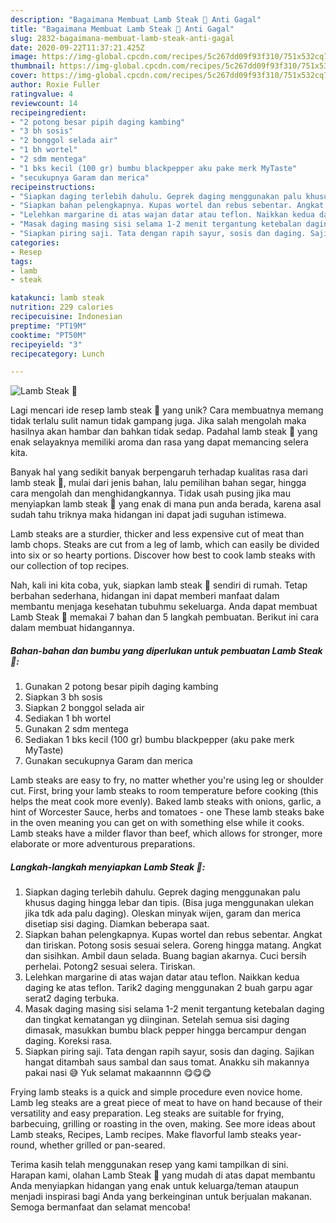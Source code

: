 ```yaml
---
description: "Bagaimana Membuat Lamb Steak 🐐 Anti Gagal"
title: "Bagaimana Membuat Lamb Steak 🐐 Anti Gagal"
slug: 2832-bagaimana-membuat-lamb-steak-anti-gagal
date: 2020-09-22T11:37:21.425Z
image: https://img-global.cpcdn.com/recipes/5c267dd09f93f310/751x532cq70/lamb-steak-🐐-foto-resep-utama.jpg
thumbnail: https://img-global.cpcdn.com/recipes/5c267dd09f93f310/751x532cq70/lamb-steak-🐐-foto-resep-utama.jpg
cover: https://img-global.cpcdn.com/recipes/5c267dd09f93f310/751x532cq70/lamb-steak-🐐-foto-resep-utama.jpg
author: Roxie Fuller
ratingvalue: 4
reviewcount: 14
recipeingredient:
- "2 potong besar pipih daging kambing"
- "3 bh sosis"
- "2 bonggol selada air"
- "1 bh wortel"
- "2 sdm mentega"
- "1 bks kecil (100 gr) bumbu blackpepper aku pake merk MyTaste"
- "secukupnya Garam dan merica"
recipeinstructions:
- "Siapkan daging terlebih dahulu. Geprek daging menggunakan palu khusus daging hingga lebar dan tipis. (Bisa juga menggunakan ulekan jika tdk ada palu daging). Oleskan minyak wijen, garam dan merica disetiap sisi daging. Diamkan beberapa saat."
- "Siapkan bahan pelengkapnya. Kupas wortel dan rebus sebentar. Angkat dan tiriskan. Potong sosis sesuai selera. Goreng hingga matang. Angkat dan sisihkan. Ambil daun selada. Buang bagian akarnya. Cuci bersih perhelai. Potong2 sesuai selera. Tiriskan."
- "Lelehkan margarine di atas wajan datar atau teflon. Naikkan kedua daging ke atas teflon. Tarik2 daging menggunakan 2 buah garpu agar serat2 daging terbuka."
- "Masak daging masing sisi selama 1-2 menit tergantung ketebalan daging dan tingkat kematangan yg diinginan. Setelah semua sisi daging dimasak, masukkan bumbu black pepper hingga bercampur dengan daging. Koreksi rasa."
- "Siapkan piring saji. Tata dengan rapih sayur, sosis dan daging. Sajikan hangat ditambah saus sambal dan saus tomat. Anakku sih makannya pakai nasi 😅 Yuk selamat makaannnn 😋😋😋"
categories:
- Resep
tags:
- lamb
- steak

katakunci: lamb steak 
nutrition: 229 calories
recipecuisine: Indonesian
preptime: "PT19M"
cooktime: "PT50M"
recipeyield: "3"
recipecategory: Lunch

---
```



![Lamb Steak 🐐](https://img-global.cpcdn.com/recipes/5c267dd09f93f310/751x532cq70/lamb-steak-🐐-foto-resep-utama.jpg)

Lagi mencari ide resep lamb steak 🐐 yang unik? Cara membuatnya memang tidak terlalu sulit namun tidak gampang juga. Jika salah mengolah maka hasilnya akan hambar dan bahkan tidak sedap. Padahal lamb steak 🐐 yang enak selayaknya memiliki aroma dan rasa yang dapat memancing selera kita.

Banyak hal yang sedikit banyak berpengaruh terhadap kualitas rasa dari lamb steak 🐐, mulai dari jenis bahan, lalu pemilihan bahan segar, hingga cara mengolah dan menghidangkannya. Tidak usah pusing jika mau menyiapkan lamb steak 🐐 yang enak di mana pun anda berada, karena asal sudah tahu triknya maka hidangan ini dapat jadi suguhan istimewa.

Lamb steaks are a sturdier, thicker and less expensive cut of meat than lamb chops. Steaks are cut from a leg of lamb, which can easily be divided into six or so hearty portions. Discover how best to cook lamb steaks with our collection of top recipes.


Nah, kali ini kita coba, yuk, siapkan lamb steak 🐐 sendiri di rumah. Tetap berbahan sederhana, hidangan ini dapat memberi manfaat dalam membantu menjaga kesehatan tubuhmu sekeluarga. Anda dapat membuat Lamb Steak 🐐 memakai 7 bahan dan 5 langkah pembuatan. Berikut ini cara dalam membuat hidangannya.

<!--inarticleads1-->

##### Bahan-bahan dan bumbu yang diperlukan untuk pembuatan Lamb Steak 🐐:

1. Gunakan 2 potong besar pipih daging kambing
1. Siapkan 3 bh sosis
1. Siapkan 2 bonggol selada air
1. Sediakan 1 bh wortel
1. Gunakan 2 sdm mentega
1. Sediakan 1 bks kecil (100 gr) bumbu blackpepper (aku pake merk MyTaste)
1. Gunakan secukupnya Garam dan merica


Lamb steaks are easy to fry, no matter whether you&#39;re using leg or shoulder cut. First, bring your lamb steaks to room temperature before cooking (this helps the meat cook more evenly). Baked lamb steaks with onions, garlic, a hint of Worcester Sauce, herbs and tomatoes - one These lamb steaks bake in the oven meaning you can get on with something else while it cooks. Lamb steaks have a milder flavor than beef, which allows for stronger, more elaborate or more adventurous preparations. 

<!--inarticleads2-->

##### Langkah-langkah menyiapkan Lamb Steak 🐐:

1. Siapkan daging terlebih dahulu. Geprek daging menggunakan palu khusus daging hingga lebar dan tipis. (Bisa juga menggunakan ulekan jika tdk ada palu daging). Oleskan minyak wijen, garam dan merica disetiap sisi daging. Diamkan beberapa saat.
1. Siapkan bahan pelengkapnya. Kupas wortel dan rebus sebentar. Angkat dan tiriskan. Potong sosis sesuai selera. Goreng hingga matang. Angkat dan sisihkan. Ambil daun selada. Buang bagian akarnya. Cuci bersih perhelai. Potong2 sesuai selera. Tiriskan.
1. Lelehkan margarine di atas wajan datar atau teflon. Naikkan kedua daging ke atas teflon. Tarik2 daging menggunakan 2 buah garpu agar serat2 daging terbuka.
1. Masak daging masing sisi selama 1-2 menit tergantung ketebalan daging dan tingkat kematangan yg diinginan. Setelah semua sisi daging dimasak, masukkan bumbu black pepper hingga bercampur dengan daging. Koreksi rasa.
1. Siapkan piring saji. Tata dengan rapih sayur, sosis dan daging. Sajikan hangat ditambah saus sambal dan saus tomat. Anakku sih makannya pakai nasi 😅 Yuk selamat makaannnn 😋😋😋


Frying lamb steaks is a quick and simple procedure even novice home. Lamb leg steaks are a great piece of meat to have on hand because of their versatility and easy preparation. Leg steaks are suitable for frying, barbecuing, grilling or roasting in the oven, making. See more ideas about Lamb steaks, Recipes, Lamb recipes. Make flavorful lamb steaks year-round, whether grilled or pan-seared. 

Terima kasih telah menggunakan resep yang kami tampilkan di sini. Harapan kami, olahan Lamb Steak 🐐 yang mudah di atas dapat membantu Anda menyiapkan hidangan yang enak untuk keluarga/teman ataupun menjadi inspirasi bagi Anda yang berkeinginan untuk berjualan makanan. Semoga bermanfaat dan selamat mencoba!
